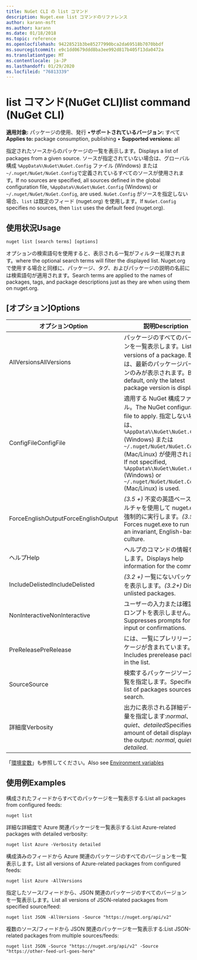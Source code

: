 ```yaml
---
title: NuGet CLI の list コマンド
description: Nuget.exe list コマンドのリファレンス
author: karann-msft
ms.author: karann
ms.date: 01/18/2018
ms.topic: reference
ms.openlocfilehash: 94228521b3be85277990bca2da69518b7070bbdf
ms.sourcegitcommit: e9c1dd0679ddd8ba3ee992d817b405f13da0472a
ms.translationtype: MT
ms.contentlocale: ja-JP
ms.lasthandoff: 01/29/2020
ms.locfileid: "76813339"
---
```

# <a name="list-command-nuget-cli"></a><span data-ttu-id="d1137-103">list コマンド(NuGet CLI)</span><span class="sxs-lookup"><span data-stu-id="d1137-103">list command (NuGet CLI)</span></span>

<span data-ttu-id="d1137-104">**適用対象:** パッケージの使用、発行 &bullet;**サポートされているバージョン:** すべて</span><span class="sxs-lookup"><span data-stu-id="d1137-104">**Applies to:** package consumption, publishing &bullet; **Supported versions:** all</span></span>

<span data-ttu-id="d1137-105">指定されたソースからのパッケージの一覧を表示します。</span><span class="sxs-lookup"><span data-stu-id="d1137-105">Displays a list of packages from a given source.</span></span> <span data-ttu-id="d1137-106">ソースが指定されていない場合は、グローバル構成 `%AppData%\NuGet\NuGet.Config` ファイル (Windows) または `~/.nuget/NuGet/NuGet.Config`で定義されているすべてのソースが使用されます。</span><span class="sxs-lookup"><span data-stu-id="d1137-106">If no sources are specified, all sources defined in the global configuration file, `%AppData%\NuGet\NuGet.Config` (Windows) or `~/.nuget/NuGet/NuGet.Config`, are used.</span></span> <span data-ttu-id="d1137-107">`NuGet.Config` がソースを指定しない場合、`list` は既定のフィード (nuget.org) を使用します。</span><span class="sxs-lookup"><span data-stu-id="d1137-107">If `NuGet.Config` specifies no sources, then `list` uses the default feed (nuget.org).</span></span>

## <a name="usage"></a><span data-ttu-id="d1137-108">使用状況</span><span class="sxs-lookup"><span data-stu-id="d1137-108">Usage</span></span>

```cli
nuget list [search terms] [options]
```

<span data-ttu-id="d1137-109">オプションの検索語句を使用すると、表示される一覧がフィルター処理されます。</span><span class="sxs-lookup"><span data-stu-id="d1137-109">where the optional search terms will filter the displayed list.</span></span> <span data-ttu-id="d1137-110">Nuget.org で使用する場合と同様に、パッケージ、タグ、およびパッケージの説明の名前には検索語句が適用されます。</span><span class="sxs-lookup"><span data-stu-id="d1137-110">Search terms are applied to the names of packages, tags, and package descriptions just as they are when using them on nuget.org.</span></span>

## <a name="options"></a><span data-ttu-id="d1137-111">[オプション]</span><span class="sxs-lookup"><span data-stu-id="d1137-111">Options</span></span>

| <span data-ttu-id="d1137-112">オプション</span><span class="sxs-lookup"><span data-stu-id="d1137-112">Option</span></span> | <span data-ttu-id="d1137-113">説明</span><span class="sxs-lookup"><span data-stu-id="d1137-113">Description</span></span> |
| --- | --- |
| <span data-ttu-id="d1137-114">AllVersions</span><span class="sxs-lookup"><span data-stu-id="d1137-114">AllVersions</span></span> | <span data-ttu-id="d1137-115">パッケージのすべてのバージョンを一覧表示します。</span><span class="sxs-lookup"><span data-stu-id="d1137-115">List all versions of a package.</span></span> <span data-ttu-id="d1137-116">既定では、最新のパッケージバージョンのみが表示されます。</span><span class="sxs-lookup"><span data-stu-id="d1137-116">By default, only the latest package version is displayed.</span></span> |
| <span data-ttu-id="d1137-117">ConfigFile</span><span class="sxs-lookup"><span data-stu-id="d1137-117">ConfigFile</span></span> | <span data-ttu-id="d1137-118">適用する NuGet 構成ファイル。</span><span class="sxs-lookup"><span data-stu-id="d1137-118">The NuGet configuration file to apply.</span></span> <span data-ttu-id="d1137-119">指定しない場合は、`%AppData%\NuGet\NuGet.Config` (Windows) または `~/.nuget/NuGet/NuGet.Config` (Mac/Linux) が使用されます。</span><span class="sxs-lookup"><span data-stu-id="d1137-119">If not specified, `%AppData%\NuGet\NuGet.Config` (Windows) or `~/.nuget/NuGet/NuGet.Config` (Mac/Linux) is used.</span></span>|
| <span data-ttu-id="d1137-120">ForceEnglishOutput</span><span class="sxs-lookup"><span data-stu-id="d1137-120">ForceEnglishOutput</span></span> | <span data-ttu-id="d1137-121">*(3.5 +)* 不変の英語ベースのカルチャを使用して nuget.exe を強制的に実行します。</span><span class="sxs-lookup"><span data-stu-id="d1137-121">*(3.5+)* Forces nuget.exe to run using an invariant, English-based culture.</span></span> |
| <span data-ttu-id="d1137-122">ヘルプ</span><span class="sxs-lookup"><span data-stu-id="d1137-122">Help</span></span> | <span data-ttu-id="d1137-123">ヘルプのコマンドの情報を表示します。</span><span class="sxs-lookup"><span data-stu-id="d1137-123">Displays help information for the command.</span></span> |
| <span data-ttu-id="d1137-124">IncludeDelisted</span><span class="sxs-lookup"><span data-stu-id="d1137-124">IncludeDelisted</span></span> | <span data-ttu-id="d1137-125">*(3.2 +)* 一覧にないパッケージを表示します。</span><span class="sxs-lookup"><span data-stu-id="d1137-125">*(3.2+)* Display unlisted packages.</span></span> |
| <span data-ttu-id="d1137-126">NonInteractive</span><span class="sxs-lookup"><span data-stu-id="d1137-126">NonInteractive</span></span> | <span data-ttu-id="d1137-127">ユーザーの入力または確認のプロンプトを表示しません。</span><span class="sxs-lookup"><span data-stu-id="d1137-127">Suppresses prompts for user input or confirmations.</span></span> |
| <span data-ttu-id="d1137-128">PreRelease</span><span class="sxs-lookup"><span data-stu-id="d1137-128">PreRelease</span></span> | <span data-ttu-id="d1137-129">には、一覧にプレリリースパッケージが含まれています。</span><span class="sxs-lookup"><span data-stu-id="d1137-129">Includes prerelease packages in the list.</span></span> |
| <span data-ttu-id="d1137-130">Source</span><span class="sxs-lookup"><span data-stu-id="d1137-130">Source</span></span> | <span data-ttu-id="d1137-131">検索するパッケージソースの一覧を指定します。</span><span class="sxs-lookup"><span data-stu-id="d1137-131">Specifies a list of packages sources to search.</span></span> |
| <span data-ttu-id="d1137-132">詳細度</span><span class="sxs-lookup"><span data-stu-id="d1137-132">Verbosity</span></span> | <span data-ttu-id="d1137-133">出力に表示される詳細データの量を指定します:*normal*、*quiet*、*detailed*</span><span class="sxs-lookup"><span data-stu-id="d1137-133">Specifies the amount of detail displayed in the output: *normal*, *quiet*, *detailed*.</span></span> |

<span data-ttu-id="d1137-134">「[環境変数](cli-ref-environment-variables.md)」も参照してください。</span><span class="sxs-lookup"><span data-stu-id="d1137-134">Also see [Environment variables](cli-ref-environment-variables.md)</span></span>

## <a name="examples"></a><span data-ttu-id="d1137-135">使用例</span><span class="sxs-lookup"><span data-stu-id="d1137-135">Examples</span></span>

<span data-ttu-id="d1137-136">構成されたフィードからすべてのパッケージを一覧表示する:</span><span class="sxs-lookup"><span data-stu-id="d1137-136">List all packages from configured feeds:</span></span>
```
nuget list
```
<span data-ttu-id="d1137-137">詳細な詳細度で Azure 関連パッケージを一覧表示する:</span><span class="sxs-lookup"><span data-stu-id="d1137-137">List Azure-related packages with detailed verbosity:</span></span>
```
nuget list Azure -Verbosity detailed
```
<span data-ttu-id="d1137-138">構成済みのフィードから Azure 関連のパッケージのすべてのバージョンを一覧表示します。</span><span class="sxs-lookup"><span data-stu-id="d1137-138">List all versions of Azure-related packages from configured feeds:</span></span>
```
nuget list Azure -AllVersions
```
<span data-ttu-id="d1137-139">指定したソース/フィードから、JSON 関連のパッケージのすべてのバージョンを一覧表示します。</span><span class="sxs-lookup"><span data-stu-id="d1137-139">List all versions of JSON-related packages from specified source/feed:</span></span>
```
nuget list JSON -AllVersions -Source "https://nuget.org/api/v2"
```
<span data-ttu-id="d1137-140">複数のソース/フィードから JSON 関連のパッケージを一覧表示する:</span><span class="sxs-lookup"><span data-stu-id="d1137-140">List JSON-related packages from multiple sources/feeds:</span></span>
```
nuget list JSON -Source "https://nuget.org/api/v2" -Source "https://other-feed-url-goes-here"
```

